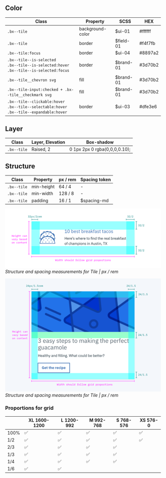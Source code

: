 ## Color
| Class                                                                                               | Property         | SCSS       | HEX     |
|-----------------------------------------------------------------------------------------------------|------------------|------------|---------|
|`.bx--tile`                                                                                          | background-color | $ui-01     | #ffffff |
|`.bx--tile`                                                                                          | border           | $field-01  | #f4f7fb |
|`.bx--tile:focus`                                                                                    | border           | $ui-04     | #8897a2 |
|`.bx--tile--is-selected` </br> `.bx--tile--is-selected:hover` </br> `.bx--tile--is-selected:focus`   | border           | $brand-01  | #3d70b2 |
|`.bx--tile__chevron svg`                                                                             | fill             | $brand-01  | #3d70b2 |
|`.bx--tile-input:checked + .bx--tile__checkmark svg`                                                 | fill             | $brand-01  | #3d70b2 |
|`.bx--tile--clickable:hover` </br> `.bx--tile--selectable:hover` </br> `.bx--tile--expandable:hover` | border           | $ui-03     | #dfe3e6 |



## Layer

| Class     | Layer, Elevation | Box-shadow                    |
|-----------|------------------|-------------------------------|
|`.bx--tile`| Raised,  2       | 0 1px 2px 0 rgba(0,0,0,0.10); |

## Structure
| Class     | Property   | px / rem | Spacing token |
|-----------|------------|----------|---------------|
|`.bx--tile`| min-height | 64 / 4   | - |
|`.bx--tile`| min-width  | 128 / 8  | - |
|`.bx--tile`| padding    | 16 / 1   | $spacing-md   |


![Structure and spacing measurements for Tile](images/tile-style-3.png)
_Structure and spacing measurements for Tile | px / rem_

![Structure and spacing measurements for Tile](images/tile-style-2.png)
_Structure and spacing measurements for Tile | px / rem_


### Proportions for grid
|                | XL 1600-1200 | L 1200-992 | M 992-768  | S 768-576 | XS 576-0 |
|----------------|--------------|------------|------------|-----------|----------|
| 100%           |  ✅          | ✅          | ✅         | ✅         | ✅       |
| 1/2            |  ✅          | ✅          | ✅         | ✅         | ✅       |
| 2/3            |  ✅          | ✅          | ✅         | ✅         |          |
| 1/3            |  ✅          | ✅          | ✅         | ✅         |          |
| 1/4            |  ✅          | ✅          | ✅         | ✅         |          |
| 1/6            |  ✅          | ✅          |            |           |          |
